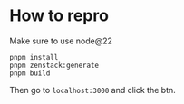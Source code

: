 # How to repro

Make sure to use node@22

```
pnpm install
pnpm zenstack:generate
pnpm build
```

Then go to `localhost:3000` and click the btn.